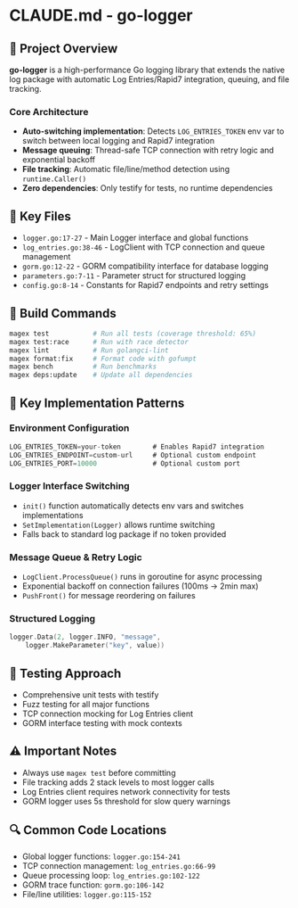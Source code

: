 # CLAUDE.md - go-logger

## 🎯 Project Overview
**go-logger** is a high-performance Go logging library that extends the native log package with automatic Log Entries/Rapid7 integration, queuing, and file tracking.

### Core Architecture
- **Auto-switching implementation**: Detects `LOG_ENTRIES_TOKEN` env var to switch between local logging and Rapid7 integration
- **Message queuing**: Thread-safe TCP connection with retry logic and exponential backoff
- **File tracking**: Automatic file/line/method detection using `runtime.Caller()`
- **Zero dependencies**: Only testify for tests, no runtime dependencies

## 📁 Key Files
- `logger.go:17-27` - Main Logger interface and global functions
- `log_entries.go:38-46` - LogClient with TCP connection and queue management
- `gorm.go:12-22` - GORM compatibility interface for database logging
- `parameters.go:7-11` - Parameter struct for structured logging
- `config.go:8-14` - Constants for Rapid7 endpoints and retry settings

## 🔧 Build Commands
```bash
magex test           # Run all tests (coverage threshold: 65%)
magex test:race      # Run with race detector
magex lint           # Run golangci-lint
magex format:fix     # Format code with gofumpt
magex bench          # Run benchmarks
magex deps:update    # Update all dependencies
```

## 🌟 Key Implementation Patterns

### Environment Configuration
```go
LOG_ENTRIES_TOKEN=your-token        # Enables Rapid7 integration
LOG_ENTRIES_ENDPOINT=custom-url     # Optional custom endpoint
LOG_ENTRIES_PORT=10000              # Optional custom port
```

### Logger Interface Switching
- `init()` function automatically detects env vars and switches implementations
- `SetImplementation(Logger)` allows runtime switching
- Falls back to standard log package if no token provided

### Message Queue & Retry Logic
- `LogClient.ProcessQueue()` runs in goroutine for async processing
- Exponential backoff on connection failures (100ms → 2min max)
- `PushFront()` for message reordering on failures

### Structured Logging
```go
logger.Data(2, logger.INFO, "message",
    logger.MakeParameter("key", value))
```

## 🧪 Testing Approach
- Comprehensive unit tests with testify
- Fuzz testing for all major functions
- TCP connection mocking for Log Entries client
- GORM interface testing with mock contexts

## ⚠️ Important Notes
- Always use `magex test` before committing
- File tracking adds 2 stack levels to most logger calls
- Log Entries client requires network connectivity for tests
- GORM logger uses 5s threshold for slow query warnings

## 🔍 Common Code Locations
- Global logger functions: `logger.go:154-241`
- TCP connection management: `log_entries.go:66-99`
- Queue processing loop: `log_entries.go:102-122`
- GORM trace function: `gorm.go:106-142`
- File/line utilities: `logger.go:115-152`
